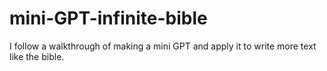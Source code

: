 # mini-GPT-infinite-bible
I follow a walkthrough of making a mini GPT and apply it to write more text like the bible.
